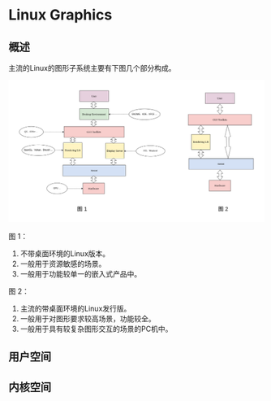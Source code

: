 # Linux Graphics

## 概述

主流的Linux的图形子系统主要有下图几个部分构成。

![linux_graphic_brief](./Linux_graphic_brief.jpg)

图 1：

1. 不带桌面环境的Linux版本。
2. 一般用于资源敏感的场景。
3. 一般用于功能较单一的嵌入式产品中。

图 2：

1. 主流的带桌面环境的Linux发行版。
2. 一般用于对图形要求较高场景，功能较全。
3. 一般用于具有较复杂图形交互的场景的PC机中。


## 用户空间



## 内核空间


